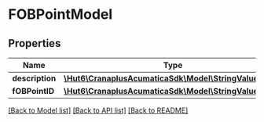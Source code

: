 # FOBPointModel

## Properties
Name | Type | Description | Notes
------------ | ------------- | ------------- | -------------
**description** | [**\Hut6\CranaplusAcumaticaSdk\Model\StringValueModel**](StringValueModel.md) |  | [optional] 
**fOBPointID** | [**\Hut6\CranaplusAcumaticaSdk\Model\StringValueModel**](StringValueModel.md) |  | [optional] 

[[Back to Model list]](../README.md#documentation-for-models) [[Back to API list]](../README.md#documentation-for-api-endpoints) [[Back to README]](../README.md)


